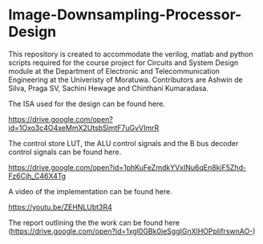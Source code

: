# Image-Downsampling-Processor-Design

This repository is created to accommodate the verilog, matlab and python scripts required for the course project for Circuits and System Design module at the Department of Electronic and Telecommunication Engineering at the Univeristy of Moratuwa.
Contributors are Ashwin de Silva, Praga SV, Sachini Hewage and Chinthani Kumaradasa.

The ISA used for the design can be found here.

https://drive.google.com/open?id=1Oxo3c4O4xeMmX2UtsbSlmtF7uGvVImrR

The control store LUT, the ALU control signals and the B bus decoder control signals can be found here.

https://drive.google.com/open?id=1phKuFeZmdkYVxINu6qEn8kiF5Zhd-Fz6Cjh_C46X4Tg

A video of the implementation can be found here.

https://youtu.be/ZEHNLUbt3R4

The report outlining the the work can be found here (https://drive.google.com/open?id=1xgl0GBk0ieSggIGnXlHOPpIifrswnAO-)






